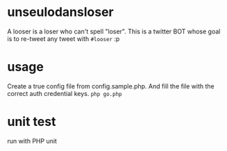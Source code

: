 # unseulodansloser

A looser is a loser who can't spell "loser".
This is a twitter BOT whose goal is to re-tweet any tweet with ```#looser``` :p

# usage

Create a true config file from config.sample.php.
And fill the file with the correct auth credential keys.
```php go.php```

# unit test

run with PHP unit